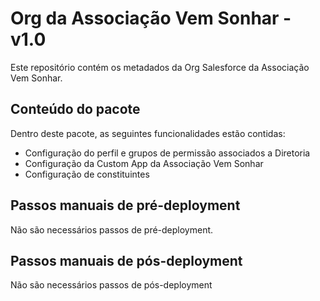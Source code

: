 # Org da Associação Vem Sonhar - v1.0

Este repositório contém os metadados da Org Salesforce da Associação Vem Sonhar.

## Conteúdo do pacote

Dentro deste pacote, as seguintes funcionalidades estão contidas:

- Configuração do perfil e grupos de permissão associados a Diretoria
- Configuração da Custom App da Associação Vem Sonhar
- Configuração de constituintes

## Passos manuais de pré-deployment

Não são necessários passos de pré-deployment.

## Passos manuais de pós-deployment

Não são necessários passos de pós-deployment
